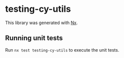 # testing-cy-utils

This library was generated with [Nx](https://nx.dev).

## Running unit tests

Run `nx test testing-cy-utils` to execute the unit tests.
